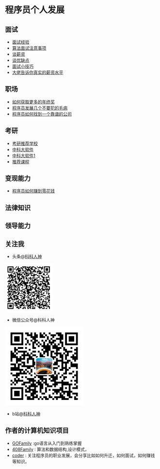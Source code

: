 # 程序员个人发展
## 面试
- [面试经验](./面试/面经)
- [算法面试注意事项](./面试/算法面试注意事项.md)
- [谈薪资](./面试/谈薪资)
- [谈优缺点](./面试/谈优缺点)
- [面试小技巧](./面试/面试小技巧.md)
- [大佬告诉你真实的薪资水平](./面试/大佬告诉你真实的薪资水平.jpg)

## 职场
- [如何获取更多的年终奖](./职场/年终奖.pdf)
- [程序员发展几个不要犯的毛病](./职场/不要.md)
- [程序员如何找到一个靠谱的公司](./职场/找公司.md)

## 考研
- [考研推荐学校](./考研/考研推荐学校.md)
- [中科大软件](./考研/中科大软件.md)
- [中科大软件1](./考研/中科大软件1.md)
- [推荐课程](./考研/推荐课程.md)
## 变现能力

- [程序员如何赚到零花钱](./变现能力/零花钱.png)
## 法律知识
## 领导能力
## 关注我

- 头条@[科科人神](https://www.toutiao.com/c/user/token/MS4wLjABAAAAIGeO1-kCUelF-G8GW3AvJlrEL7tiO24WHJmnX4nV1bs/)

![p](./toutiao.png)

- 微信公众号@科科人神

![p](./wechat.jpg)

- b站@[科科人神](https://space.bilibili.com/478621088)

## 作者的计算机知识项目
- [GOFamily](https://github.com/shgopher/GOFamily) :go语言从入门到熟练掌握 
- [408Family](https://github.com/shgopher/408Family) : 算法和数据结构,设计模式，
- [coder](https://github.com/shgopher/coder) : 关注程序员的职业发展，会分享比如如何升迁，如何面试，如何赚钱等知识。
